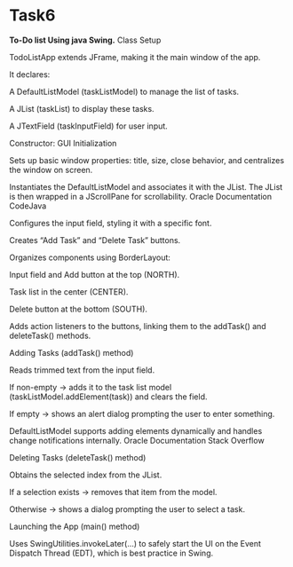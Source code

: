 # Task6
**To-Do list Using java Swing.**
Class Setup

TodoListApp extends JFrame, making it the main window of the app.

It declares:

A DefaultListModel<String> (taskListModel) to manage the list of tasks.

A JList<String> (taskList) to display these tasks.

A JTextField (taskInputField) for user input.

Constructor: GUI Initialization

Sets up basic window properties: title, size, close behavior, and centralizes the window on screen.

Instantiates the DefaultListModel and associates it with the JList. The JList is then wrapped in a JScrollPane for scrollability.
Oracle Documentation
CodeJava

Configures the input field, styling it with a specific font.

Creates “Add Task” and “Delete Task” buttons.

Organizes components using BorderLayout:

Input field and Add button at the top (NORTH).

Task list in the center (CENTER).

Delete button at the bottom (SOUTH).

Adds action listeners to the buttons, linking them to the addTask() and deleteTask() methods.

Adding Tasks (addTask() method)

Reads trimmed text from the input field.

If non-empty → adds it to the task list model (taskListModel.addElement(task)) and clears the field.

If empty → shows an alert dialog prompting the user to enter something.

DefaultListModel supports adding elements dynamically and handles change notifications internally.
Oracle Documentation
Stack Overflow

Deleting Tasks (deleteTask() method)

Obtains the selected index from the JList.

If a selection exists → removes that item from the model.

Otherwise → shows a dialog prompting the user to select a task.

Launching the App (main() method)

Uses SwingUtilities.invokeLater(...) to safely start the UI on the Event Dispatch Thread (EDT), which is best practice in Swing.

